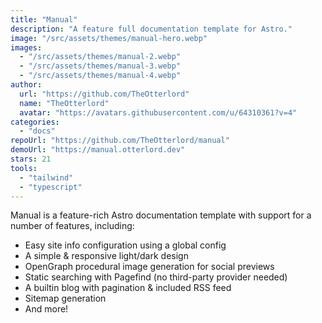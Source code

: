 ```yaml
---
title: "Manual"
description: "A feature full documentation template for Astro."
image: "/src/assets/themes/manual-hero.webp"
images:
  - "/src/assets/themes/manual-2.webp"
  - "/src/assets/themes/manual-3.webp"
  - "/src/assets/themes/manual-4.webp"
author:
  url: "https://github.com/TheOtterlord"
  name: "TheOtterlord"
  avatar: "https://avatars.githubusercontent.com/u/64310361?v=4"
categories:
  - "docs"
repoUrl: "https://github.com/TheOtterlord/manual"
demoUrl: "https://manual.otterlord.dev"
stars: 21
tools:
  - "tailwind"
  - "typescript"
---
```


<p>
  Manual is a feature-rich Astro documentation template with support for a number of features,
  including:
</p>
<ul>
  <li>Easy site info configuration using a global config</li>
  <li>A simple &amp; responsive light/dark design</li>
  <li>OpenGraph procedural image generation for social previews</li>
  <li>Static searching with Pagefind (no third-party provider needed)</li>
  <li>A builtin blog with pagination &amp; included RSS feed</li>
  <li>Sitemap generation</li>
  <li>And more!</li>
</ul>
